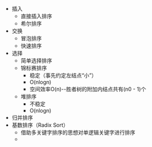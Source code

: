 - 插入
	- 直接插入排序
	- 希尔排序
- 交换
	- 冒泡排序
	- 快速排序
- 选择
	- 简单选择排序
	- 锦标赛排序
		- 稳定（事先约定左结点“小”）
		- O(nlogn)
		- 空间效率O(n)--胜者树的附加内结点共有(n0 - 1)个
	- 堆排序
		- 不稳定
		- O(nlogn)
- 归并排序
- 基数排序（Radix Sort）
	- 借助多关键字排序的思想对单逻辑关键字进行排序
	- 